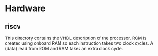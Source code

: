 # Hardware

## riscv

This directory contains the VHDL description of the processor.
ROM is created using onboard RAM so each instruction takes two
clock cycles. A (data) read from ROM and RAM takes an extra
clock cycle.

